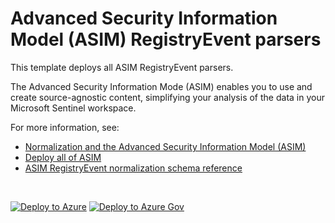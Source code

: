 # Advanced Security Information Model (ASIM) RegistryEvent parsers

This template deploys all ASIM RegistryEvent parsers.

The Advanced Security Information Mode (ASIM) enables you to use and create source-agnostic content, simplifying your analysis of the data in your Microsoft Sentinel workspace.

For more information, see:

- [Normalization and the Advanced Security Information Model (ASIM)](https://aka.ms/AboutASIM)
- [Deploy all of ASIM](https://aka.ms/DeployASIM)
- [ASIM RegistryEvent normalization schema reference](https://aka.ms/ASimRegistryEventDoc)

<br>

[![Deploy to Azure](https://aka.ms/deploytoazurebutton)](https://aka.ms/ASimRegistryEventARM) [![Deploy to Azure Gov](https://aka.ms/deploytoazuregovbutton)](https://aka.ms/ASimRegistryEventARMgov)

<br>
